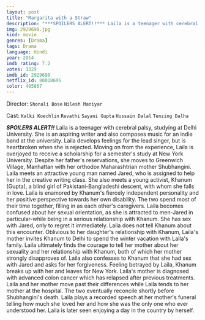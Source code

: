 ```yaml
---
layout: post
title: "Margarita with a Straw"
description: "***SPOILERS ALERT!!*** Laila is a teenager with cerebral palsy, studying at Delhi University. She is an aspiring writer and also composes music for an indie band at the university. Laila develops feelings for the lead singer, but is heartbroken when she is rejected. Moving on from the experience, Laila is overjoyed to receive a scholarship for a semester's study at New York University. Despite her fathe.."
img: 2929690.jpg
kind: movie
genres: [Drama]
tags: Drama 
language: Hindi
year: 2014
imdb_rating: 7.2
votes: 3329
imdb_id: 2929690
netflix_id: 80018695
color: 495867
---
```

Director: `Shonali Bose` `Nilesh Maniyar`  

Cast: `Kalki Koechlin` `Revathi` `Sayani Gupta` `Hussain Dalal` `Tenzing Dalha` 

***SPOILERS ALERT!!*** Laila is a teenager with cerebral palsy, studying at Delhi University. She is an aspiring writer and also composes music for an indie band at the university. Laila develops feelings for the lead singer, but is heartbroken when she is rejected. Moving on from the experience, Laila is overjoyed to receive a scholarship for a semester's study at New York University. Despite her father's reservations, she moves to Greenwich Village, Manhattan with her orthodox Maharashtrian mother Shubhangini. Laila meets an attractive young man named Jared, who is assigned to help her in the creative writing class. She also meets a young activist, Khanum (Gupta), a blind girl of Pakistani-Bangladeshi descent, with whom she falls in love. Laila is enamored by Khanum's fiercely independent personality and her positive perspective towards her own disability. The two spend most of their time together, filling in as each other's caregivers. Laila becomes confused about her sexual orientation, as she is attracted to men-Jared in particular-while being in a serious relationship with Khanum. She has sex with Jared, only to regret it immediately. Laila does not tell Khanum about this encounter. Oblivious to her daughter's relationship with Khanum, Laila's mother invites Khanum to Delhi to spend the winter vacation with Laila's family. Laila ultimately finds the courage to tell her mother about her sexuality and her relationship with Khanum, both of which her mother strongly disapproves of. Laila also confesses to Khanum that she had sex with Jared and asks for her forgiveness. Feeling betrayed by Laila, Khanum breaks up with her and leaves for New York. Laila's mother is diagnosed with advanced colon cancer which has relapsed after previous treatments. Laila and her mother move past their differences while Laila tends to her mother at the hospital. The two eventually reconcile shortly before Shubhangini's death. Laila plays a recorded speech at her mother's funeral telling how much she loved her and how she was the only one who ever understood her. Laila is later seen enjoying a day in the country by herself.